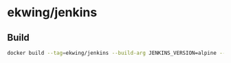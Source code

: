 # ekwing/jenkins

## Build
```bash
docker build --tag=ekwing/jenkins --build-arg JENKINS_VERSION=alpine --compress .
```
